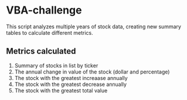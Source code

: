 # VBA-challenge 
This script analyzes multiple years of stock data, creating new summary tables to calculate different metrics.

## Metrics calculated
1. Summary of stocks in list by ticker
2. The annual change in value of the stock (dollar and percentage)
3. The stock with the greatest increaase annually
4. The stock with the greatest decrease annually
5. The stock with the greatest total value

